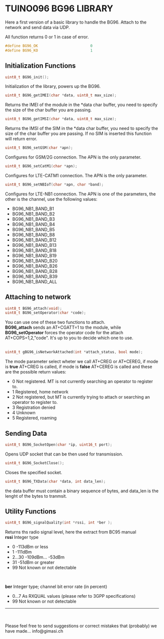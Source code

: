 # TUINO096 BG96 LIBRARY
Here a first version of a basic library to handle the BG96. Attach to the network and send data via UDP.<br/>


All function returns 0 or 1 in case of error.
```c
#define BG96_OK                        0 
#define BG96_KO                        1

```

## Initialization Functions
```c
uint8_t BG96_init();
```
Initialization of the library, powers up the BG96.

```c
uint8_t BG96_getIMEI(char *data, uint8_t max_size);
```
Returns the IMEI of the module in the *data char buffer, you need to specify the size of the char buffer you are passing.

```c
uint8_t BG96_getIMSI(char *data, uint8_t max_size);
```
Returns the IMSI of the SIM in the *data char buffer, you need to specify the size of the char buffer you are passing. If no SIM is inserted this function will return error.


```c
uint8_t BG96_setGSM(char *apn);
```
Configures for GSM/2G connection. The APN is the only parameter.<br/>

```c
uint8_t BG96_setCatM1(char *apn);
```
Configures for LTE-CATM1 connection. The APN is the only parameter.<br/>

```c
uint8_t BG96_setNBIoT(char *apn, char *band);
```
Configures for LTE-NB1 connection. The APN is one of the parameters, the other is the channel, use the following values:<br/>

* BG96_NB1_BAND_B1                
* BG96_NB1_BAND_B2                
* BG96_NB1_BAND_B3                
* BG96_NB1_BAND_B4                
* BG96_NB1_BAND_B5                
* BG96_NB1_BAND_B8                
* BG96_NB1_BAND_B12               
* BG96_NB1_BAND_B13               
* BG96_NB1_BAND_B18               
* BG96_NB1_BAND_B19               
* BG96_NB1_BAND_B20               
* BG96_NB1_BAND_B26               
* BG96_NB1_BAND_B28               
* BG96_NB1_BAND_B39               
* BG96_NB1_BAND_ALL               


## Attaching to network

```c
uint8_t BG96_attach(void);
uint8_t BG96_setOperator(char *code);
```

You can use one of these two functions to attach.<br/>
<b>BG96_attach</b> sends an AT+CGATT=1 to the module, while <b>BG96_setOperator</b> forces the operator code for the attach AT+COPS=1,2,"code". It's up to you to decide which one to use. <br/>
<br/>

```c
uint8_t gBG96_isNetworkAttached(int *attach_status, bool mode);
```
The mode parameter select wheter we call AT+CREG or AT+CEREG, if mode is <b>true</b> AT+CREG is called, if mode is <b>false</b> AT+CEREG is called and these are the possible return values:

* 0 Not registered. MT is not currently searching an operator to register to.
* 1 Registered, home network
* 2 Not registered, but MT is currently trying to attach or searching an operator to register to.
* 3 Registration denied
* 4 Unknown
* 5 Registered, roaming


## Sending  Data

```c
uint8_t BG96_SocketOpen(char *ip, uint16_t port);
```
Opens UDP socket that can be then used for transmission. 

```c
uint8_t BG96_SocketClose();
```
Closes the specified socket.

```c
uint8_t BG96_TXData(char *data, int data_len);
```
the data buffer must contain a binary sequence of bytes, and data_len is the lenght of the bytes to tranmsit.


## Utility Functions

```c
uint8_t BG96_signalQuality(int *rssi, int *ber );
```
Returns ths radio signal level, here the extract from BC95 manual<br/>
<b>rssi</b>  Integer type<br/>
* 0 -113dBm or less
* 1 -111dBm
* 2...30 -109dBm... -53dBm
* 31 -51dBm or greater
* 99 Not known or not detectable
<br/>

<b>ber</b> Integer type; channel bit error rate (in percent)<br/>
* 0...7 As RXQUAL values (please refer to 3GPP specifications)
* 99 Not known or not detectable

<hr>

<br/>
<br/>
Please feel free to send suggestions or correct mistakes that (probably) we have made...  info@gimasi.ch

